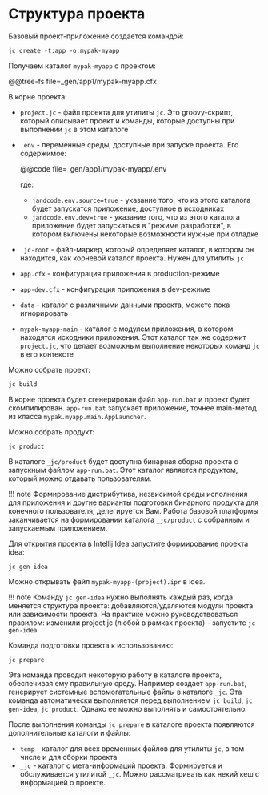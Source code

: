 
Структура проекта
=================

Базовый проект-приложение создается командой:

```
jc create -t:app -o:mypak-myapp
```

Получаем каталог `mypak-myapp` с проектом:

@@tree-fs file=_gen/app1/mypak-myapp.cfx

В корне проекта:

* `project.jc` - файл проекта для утилиты `jc`. Это groovy-скрипт, который
  описывает проект и команды, которые доступны при выполнении `jc` в этом каталоге
* `.env` - переменные среды, доступные при запуске проекта. Его содержимое:
  
  @@code file=_gen/app1/mypak-myapp/.env
  
  где:
  * `jandcode.env.source=true` - указание того, что из этого каталога будет запускатся
    приложение, доступное в исходниках
  * `jandcode.env.dev=true` - указание того, что из этого каталога приложение
    будет запускаться в "режиме разработки", в котором включены некоторые
    возможности нужные при отладке
    
* `.jc-root` - файл-маркер, который определяет каталог, в котором он находится,
  как корневой каталог проекта. Нужен для утилиты `jc`
* `app.cfx` - конфигурация приложения в production-режиме
* `app-dev.cfx` - конфигурация приложения в dev-режиме
* `data` - каталог с различными данными проекта, можете пока игнорировать
* `mypak-myapp-main` - каталог с модулем приложения, в котором находятся
  исходники приложения. Этот каталог так же содержит `project.jc`,
  что делает возможным выполнение некоторых команд `jc` в его контексте
  
   
Можно собрать проект:

```
jc build
```
  
В корне проекта будет сгенерирован файл `app-run.bat` и проект будет скомпилирован.
`app-run.bat` запускает приложение, точнее main-метод из класса
`mypak.myapp.main.AppLauncher`.

Можно собрать продукт:

```
jc product
```       

В каталоге `_jc/product` будет доступна бинарная сборка проекта с запускным
файлом `app-run.bat`. Этот каталог является продуктом, который можно отдавать 
пользователям.

!!! note
    Формирование дистрибутива, незвисимой среды исполнения для приложения и 
    другие варианты подготовки бинарного продукта для конечного пользователя, 
    делегируется Вам. Работа базовой платформы заканчивается на формировании
    каталога `_jc/product` с собранным и запускаемым приложением.
    

Для открытия проекта в Intellij Idea запустите формирование проекта idea:

```
jc gen-idea
```

Можно открывать файл `mypak-myapp-(project).ipr` в idea.

!!! note
    Команду `jc gen-idea` нужно выполнять каждый раз, когда меняется структура
    проекта: добавляются/удаляются модули проекта или зависимости проекта.
    На практике можно руководствоваться правилом: изменили project.jc (любой в 
    рамках проекта) - запустите `jc gen-idea` 


Команда подготовки проекта к использованию:

```
jc prepare
```

Эта команда проводит некоторую работу в каталоге проекта, обеспечивая 
ему правильную среду. Например создает `app-run.bat`, генерирует системные вспомогательные
файлы в каталоге `_jc`. Эта команда автоматически выполняется
перед выполнением `jc build`, `jc gen-idea`, `jc product`. Однако
ее можно выполнять и самостоятельно.

После выполнения команды `jc prepare` в каталоге проекта появляются дополнительные
каталоги и файлы:

* `temp` - каталог для всех временных файлов для утилиты `jc`, в том числе и для
  сборки проекта
* `_jc` - каталог с мета-информаций проекта. Формируется и обслуживается
  утилитой `_jc`. Можно рассматривать как некий кеш с информацией о проекте.
  
    
     